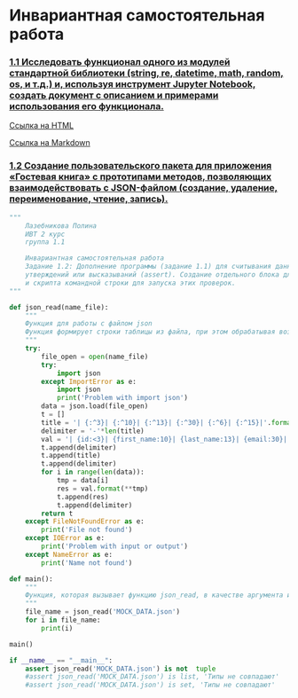 # Инвариантная самостоятельная работа

### [1.1 Исследовать функционал одного из модулей стандартной библиотеки (string, re, datetime, math, random, os, и т.д.) и, используя инструмент Jupyter Notebook, создать документ с описанием и примерами использования его функционала.](https://www.dropbox.com/s/3ngtdqq7fa94gtf/sem5-Tema1-ISR-1.1.ipynb?dl=0)
[Ссылка на HTML](https://www.dropbox.com/s/sm84k027nxsy6on/sem5-Tema1-ISR-1.1.html?dl=0)

[Ссылка на Markdown](https://github.com/polinalazebnikova/prog_sem5/blob/main/sem5-Tema1-ISR-1.1.md)
### [1.2 Создание пользовательского пакета для приложения «Гостевая книга» с прототипами методов, позволяющих взаимодействовать с JSON-файлом (создание, удаление, переименование, чтение, запись).](https://replit.com/@PolinaLazebniko/sem5-Tema1-ISR-12#main.py)
```python
"""
    Лазебникова Полина 
    ИВТ 2 курс
    группа 1.1

    Инвариантная самостоятельная работа 
    Задание 1.2: Дополнение программы (задание 1.1) для считывания данных проверкой 
    утверждений или высказываний (assert). Создание отдельного блока для такой проверки (с помощью __name__) 
    и скрипта командной строки для запуска этих проверок.
"""

def json_read(name_file):
    """
    Функция для работы с файлом json
    Функция формирует строки таблицы из файла, при этом обрабатывая возможные исключения 
    """ 
    try:
        file_open = open(name_file)
        try:
            import json
        except ImportError as e:
            import json
            print('Problem with import json')
        data = json.load(file_open)  
        t = []
        title = '| {:^3}| {:^10}| {:^13}| {:^30}| {:^6}| {:^15}|'.format('ID','First name','Last name','Email','Gender','IP-address')
        delimiter = '-'*len(title)
        val = '| {id:<3}| {first_name:10}| {last_name:13}| {email:30}| {gender:6}| {ip_address:15}|'
        t.append(delimiter)  
        t.append(title)
        t.append(delimiter)  
        for i in range(len(data)):
            tmp = data[i]
            res = val.format(**tmp)
            t.append(res)
            t.append(delimiter)
        return t
    except FileNotFoundError as e:
        print('File not found')  
    except IOError as e:
        print('Problem with input or output')
    except NameError as e:
        print('Name not found')

def main():
    """
    Функция, которая вызывает функцию json_read, в качестве аргумента используя файл json, и выводит результат
    """
    file_name = json_read('MOCK_DATA.json')
    for i in file_name:
        print(i)

main()

if __name__ == "__main__":
    assert json_read('MOCK_DATA.json') is not  tuple
    #assert json_read('MOCK_DATA.json') is list, 'Типы не совпадают'
    #assert json_read('MOCK_DATA.json') is set, 'Типы не совпадают' 
```
